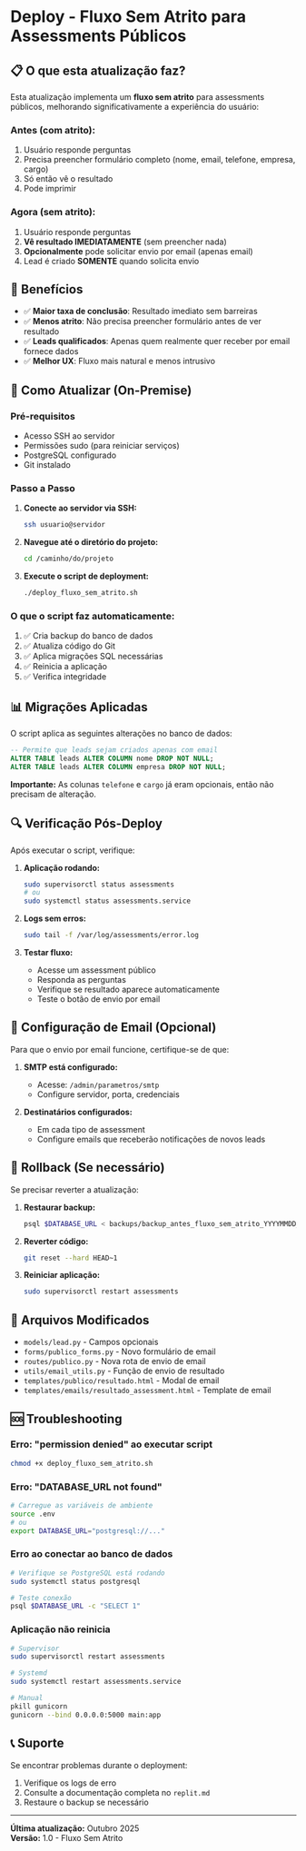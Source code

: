 # Deploy - Fluxo Sem Atrito para Assessments Públicos

## 📋 O que esta atualização faz?

Esta atualização implementa um **fluxo sem atrito** para assessments públicos, melhorando significativamente a experiência do usuário:

### Antes (com atrito):
1. Usuário responde perguntas
2. Precisa preencher formulário completo (nome, email, telefone, empresa, cargo)
3. Só então vê o resultado
4. Pode imprimir

### Agora (sem atrito):
1. Usuário responde perguntas
2. **Vê resultado IMEDIATAMENTE** (sem preencher nada)
3. **Opcionalmente** pode solicitar envio por email (apenas email)
4. Lead é criado **SOMENTE** quando solicita envio

## 🎯 Benefícios

- ✅ **Maior taxa de conclusão**: Resultado imediato sem barreiras
- ✅ **Menos atrito**: Não precisa preencher formulário antes de ver resultado
- ✅ **Leads qualificados**: Apenas quem realmente quer receber por email fornece dados
- ✅ **Melhor UX**: Fluxo mais natural e menos intrusivo

## 🔧 Como Atualizar (On-Premise)

### Pré-requisitos

- Acesso SSH ao servidor
- Permissões sudo (para reiniciar serviços)
- PostgreSQL configurado
- Git instalado

### Passo a Passo

1. **Conecte ao servidor via SSH:**
   ```bash
   ssh usuario@servidor
   ```

2. **Navegue até o diretório do projeto:**
   ```bash
   cd /caminho/do/projeto
   ```

3. **Execute o script de deployment:**
   ```bash
   ./deploy_fluxo_sem_atrito.sh
   ```

### O que o script faz automaticamente:

1. ✅ Cria backup do banco de dados
2. ✅ Atualiza código do Git
3. ✅ Aplica migrações SQL necessárias
4. ✅ Reinicia a aplicação
5. ✅ Verifica integridade

## 📊 Migrações Aplicadas

O script aplica as seguintes alterações no banco de dados:

```sql
-- Permite que leads sejam criados apenas com email
ALTER TABLE leads ALTER COLUMN nome DROP NOT NULL;
ALTER TABLE leads ALTER COLUMN empresa DROP NOT NULL;
```

**Importante:** As colunas `telefone` e `cargo` já eram opcionais, então não precisam de alteração.

## 🔍 Verificação Pós-Deploy

Após executar o script, verifique:

1. **Aplicação rodando:**
   ```bash
   sudo supervisorctl status assessments
   # ou
   sudo systemctl status assessments.service
   ```

2. **Logs sem erros:**
   ```bash
   sudo tail -f /var/log/assessments/error.log
   ```

3. **Testar fluxo:**
   - Acesse um assessment público
   - Responda as perguntas
   - Verifique se resultado aparece automaticamente
   - Teste o botão de envio por email

## 📧 Configuração de Email (Opcional)

Para que o envio por email funcione, certifique-se de que:

1. **SMTP está configurado:**
   - Acesse: `/admin/parametros/smtp`
   - Configure servidor, porta, credenciais

2. **Destinatários configurados:**
   - Em cada tipo de assessment
   - Configure emails que receberão notificações de novos leads

## 🔄 Rollback (Se necessário)

Se precisar reverter a atualização:

1. **Restaurar backup:**
   ```bash
   psql $DATABASE_URL < backups/backup_antes_fluxo_sem_atrito_YYYYMMDD_HHMMSS.sql
   ```

2. **Reverter código:**
   ```bash
   git reset --hard HEAD~1
   ```

3. **Reiniciar aplicação:**
   ```bash
   sudo supervisorctl restart assessments
   ```

## 📝 Arquivos Modificados

- `models/lead.py` - Campos opcionais
- `forms/publico_forms.py` - Novo formulário de email
- `routes/publico.py` - Nova rota de envio de email
- `utils/email_utils.py` - Função de envio de resultado
- `templates/publico/resultado.html` - Modal de email
- `templates/emails/resultado_assessment.html` - Template de email

## 🆘 Troubleshooting

### Erro: "permission denied" ao executar script
```bash
chmod +x deploy_fluxo_sem_atrito.sh
```

### Erro: "DATABASE_URL not found"
```bash
# Carregue as variáveis de ambiente
source .env
# ou
export DATABASE_URL="postgresql://..."
```

### Erro ao conectar ao banco de dados
```bash
# Verifique se PostgreSQL está rodando
sudo systemctl status postgresql

# Teste conexão
psql $DATABASE_URL -c "SELECT 1"
```

### Aplicação não reinicia
```bash
# Supervisor
sudo supervisorctl restart assessments

# Systemd
sudo systemctl restart assessments.service

# Manual
pkill gunicorn
gunicorn --bind 0.0.0.0:5000 main:app
```

## 📞 Suporte

Se encontrar problemas durante o deployment:

1. Verifique os logs de erro
2. Consulte a documentação completa no `replit.md`
3. Restaure o backup se necessário

---

**Última atualização:** Outubro 2025  
**Versão:** 1.0 - Fluxo Sem Atrito
